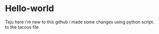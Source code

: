 # Hello-world
Teju here
i'm new to this github  i made some changes using python script.
to the tacoos file
